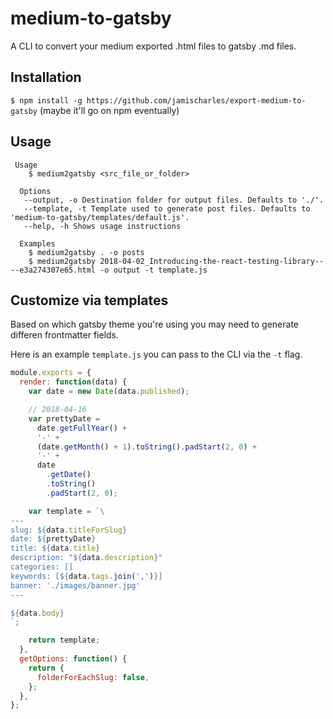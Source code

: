 # medium-to-gatsby

 A CLI to convert your medium exported .html files to gatsby .md files.

## Installation 
`$ npm install -g https://github.com/jamischarles/export-medium-to-gatsby` (maybe it'll go on npm eventually)


## Usage 
```
 Usage
    $ medium2gatsby <src_file_or_folder>

  Options
   --output, -o Destination folder for output files. Defaults to './'.
   --template, -t Template used to generate post files. Defaults to 'medium-to-gatsby/templates/default.js'.
   --help, -h Shows usage instructions

  Examples
    $ medium2gatsby . -o posts
    $ medium2gatsby 2018-04-02_Introducing-the-react-testing-library----e3a274307e65.html -o output -t template.js
```


## Customize via templates
Based on which gatsby theme you're using you may need to generate differen
frontmatter fields.

Here is an example `template.js` you can pass to the CLI via the `-t` flag.

```js
module.exports = {
  render: function(data) {
    var date = new Date(data.published);

    // 2018-04-16
    var prettyDate =
      date.getFullYear() +
      '-' +
      (date.getMonth() + 1).toString().padStart(2, 0) +
      '-' +
      date
        .getDate()
        .toString()
        .padStart(2, 0);

    var template = `\
---
slug: ${data.titleForSlug}
date: ${prettyDate}
title: ${data.title}
description: "${data.description}"
categories: []
keywords: [${data.tags.join(',')}]
banner: './images/banner.jpg'
---

${data.body}
`;

    return template;
  },
  getOptions: function() {
    return {
      folderForEachSlug: false,
    };
  },
};
```
